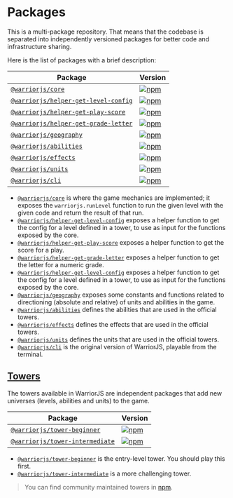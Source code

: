 # Packages

This is a multi-package repository. That means that the codebase is separated
into independently versioned packages for better code and infrastructure
sharing.

Here is the list of packages with a brief description:

| Package                                                                   | Version                                                                                  |
| ------------------------------------------------------------------------- | ---------------------------------------------------------------------------------------- |
| [`@warriorjs/core`][warriorjs-core]                                       | [![npm][warriorjs-core-badge]][warriorjs-core-npm]                                       |
| [`@warriorjs/helper-get-level-config`][warriorjs-helper-get-level-config] | [![npm][warriorjs-helper-get-level-config-badge]][warriorjs-helper-get-level-config-npm] |
| [`@warriorjs/helper-get-play-score`][warriorjs-helper-get-play-score]     | [![npm][warriorjs-helper-get-play-score-badge]][warriorjs-helper-get-play-score-npm]     |
| [`@warriorjs/helper-get-grade-letter`][warriorjs-helper-get-grade-letter] | [![npm][warriorjs-helper-get-grade-letter-badge]][warriorjs-helper-get-grade-letter-npm] |
| [`@warriorjs/geography`][warriorjs-geography]                             | [![npm][warriorjs-geography-badge]][warriorjs-geography-npm]                             |
| [`@warriorjs/abilities`][warriorjs-abilities]                             | [![npm][warriorjs-abilities-badge]][warriorjs-abilities-npm]                             |
| [`@warriorjs/effects`][warriorjs-effects]                                 | [![npm][warriorjs-effects-badge]][warriorjs-effects-npm]                                 |
| [`@warriorjs/units`][warriorjs-units]                                     | [![npm][warriorjs-units-badge]][warriorjs-units-npm]                                     |
| [`@warriorjs/cli`][warriorjs-cli]                                         | [![npm][warriorjs-cli-badge]][warriorjs-cli-npm]                                         |

- [`@warriorjs/core`][warriorjs-core] is where the game mechanics are
  implemented; it exposes the `warriorjs.runLevel` function to run the given
  level with the given code and return the result of that run.
- [`@warriorjs/helper-get-level-config`][warriorjs-helper-get-level-config]
  exposes a helper function to get the config for a level defined in a tower, to
  use as input for the functions exposed by the core.
- [`@warriorjs/helper-get-play-score`][warriorjs-helper-get-play-score] exposes
  a helper function to get the score for a play.
- [`@warriorjs/helper-get-grade-letter`][warriorjs-helper-get-grade-letter]
  exposes a helper function to get the letter for a numeric grade.
- [`@warriorjs/helper-get-level-config`][warriorjs-helper-get-level-config]
  exposes a helper function to get the config for a level defined in a tower, to
  use as input for the functions exposed by the core.
- [`@warriorjs/geography`][warriorjs-geography] exposes some constants and
  functions related to directioning (absolute and relative) of units and
  abilities in the game.
- [`@warriorjs/abilities`][warriorjs-abilities] defines the abilities that are
  used in the official towers.
- [`@warriorjs/effects`][warriorjs-effects] defines the effects that are used in
  the official towers.
- [`@warriorjs/units`][warriorjs-units] defines the units that are used in the
  official towers.
- [`@warriorjs/cli`][warriorjs-cli] is the original version of WarriorJS,
  playable from the terminal.

## [Towers](https://warrior.js.org/docs/towers)

The towers available in WarriorJS are independent packages that add new
universes (levels, abilities and units) to the game.

| Package                                                         | Version                                                                        |
| --------------------------------------------------------------- | ------------------------------------------------------------------------------ |
| [`@warriorjs/tower-beginner`][warriorjs-tower-beginner]         | [![npm][warriorjs-tower-beginner-badge]][warriorjs-tower-beginner-npm]         |
| [`@warriorjs/tower-intermediate`][warriorjs-tower-intermediate] | [![npm][warriorjs-tower-intermediate-badge]][warriorjs-tower-intermediate-npm] |

- [`@warriorjs/tower-beginner`][warriorjs-tower-beginner] is the entry-level
  tower. You should play this first.
- [`@warriorjs/tower-intermediate`][warriorjs-tower-intermediate] is a more
  challenging tower.

> You can find community maintained towers in [npm][community-towers-npm].

[warriorjs-core]: /packages/warriorjs-core
[warriorjs-core-badge]:
  https://img.shields.io/npm/v/@warriorjs/core.svg?style=flat-square
[warriorjs-core-npm]: https://www.npmjs.com/package/@warriorjs/core
[warriorjs-helper-get-level-config]: /packages/warriorjs-helper-get-level-config
[warriorjs-helper-get-level-config-badge]:
  https://img.shields.io/npm/v/@warriorjs/helper-get-level-config.svg?style=flat-square
[warriorjs-helper-get-level-config-npm]:
  https://www.npmjs.com/package/@warriorjs/helper-get-level-config
[warriorjs-helper-get-play-score]: /packages/warriorjs-helper-get-play-score
[warriorjs-helper-get-play-score-badge]:
  https://img.shields.io/npm/v/@warriorjs/helper-get-play-score.svg?style=flat-square
[warriorjs-helper-get-play-score-npm]:
  https://www.npmjs.com/package/@warriorjs/helper-get-play-score
[warriorjs-helper-get-grade-letter]: /packages/warriorjs-helper-get-grade-letter
[warriorjs-helper-get-grade-letter-badge]:
  https://img.shields.io/npm/v/@warriorjs/helper-get-grade-letter.svg?style=flat-square
[warriorjs-helper-get-grade-letter-npm]:
  https://www.npmjs.com/package/@warriorjs/helper-get-grade-letter
[warriorjs-geography]: /packages/warriorjs-geography
[warriorjs-geography-badge]:
  https://img.shields.io/npm/v/@warriorjs/geography.svg?style=flat-square
[warriorjs-geography-npm]: https://www.npmjs.com/package/@warriorjs/geography
[warriorjs-abilities]: /packages/warriorjs-abilities
[warriorjs-abilities-badge]:
  https://img.shields.io/npm/v/@warriorjs/abilities.svg?style=flat-square
[warriorjs-abilities-npm]: https://www.npmjs.com/package/@warriorjs/abilities
[warriorjs-effects]: /packages/warriorjs-effects
[warriorjs-effects-badge]:
  https://img.shields.io/npm/v/@warriorjs/effects.svg?style=flat-square
[warriorjs-effects-npm]: https://www.npmjs.com/package/@warriorjs/effects
[warriorjs-units]: /packages/warriorjs-units
[warriorjs-units-badge]:
  https://img.shields.io/npm/v/@warriorjs/units.svg?style=flat-square
[warriorjs-units-npm]: https://www.npmjs.com/package/@warriorjs/units
[warriorjs-cli]: /packages/warriorjs-cli
[warriorjs-cli-badge]:
  https://img.shields.io/npm/v/@warriorjs/cli.svg?style=flat-square
[warriorjs-cli-npm]: https://www.npmjs.com/package/@warriorjs/cli
[warriorjs-tower-beginner]: /packages/warriorjs-tower-beginner
[warriorjs-tower-beginner-badge]:
  https://img.shields.io/npm/v/@warriorjs/tower-beginner.svg?style=flat-square
[warriorjs-tower-beginner-npm]:
  https://www.npmjs.com/package/@warriorjs/tower-beginner
[warriorjs-tower-intermediate]: /packages/warriorjs-tower-intermediate
[warriorjs-tower-intermediate-badge]:
  https://img.shields.io/npm/v/@warriorjs/tower-intermediate.svg?style=flat-square
[warriorjs-tower-intermediate-npm]:
  https://www.npmjs.com/package/@warriorjs/tower-intermediate
[community-towers-npm]: https://www.npmjs.com/search?q=warriorjs-tower

